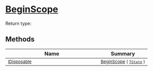 # [BeginScope](./SimpleConsoleLogger-100664039.md)


Return type:
## Methods

| Name | Summary | 
| --- | --- | 
| <sub>[IDisposable](https://docs.microsoft.com/en-us/dotnet/api/System.IDisposable)</sub><img width=200/>| <sub>[BeginScope](./SimpleConsoleLogger-100664039.md) ( [`TState`](./SimpleConsoleLogger-100664039.md) )</sub>| <br>


